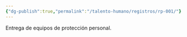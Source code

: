 ```yaml
---
{"dg-publish":true,"permalink":"/talento-humano/registros/rp-001/"}
---
```


Entrega de equipos de protección personal.